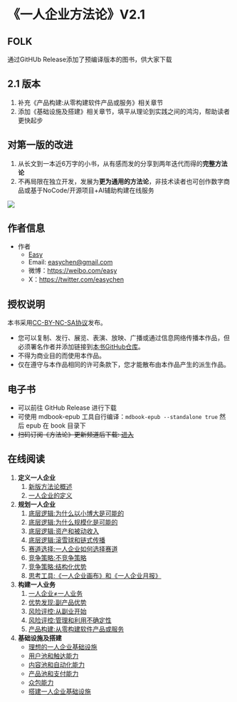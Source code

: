 # 《一人企业方法论》V2.1

## FOLK

通过GitHUb Release添加了预编译版本的图书，供大家下载

## 2.1 版本

1. 补充《产品构建:从零构建软件产品或服务》相关章节
1. 添加《基础设施及搭建》相关章节，填平从理论到实践之间的鸿沟，帮助读者更快起步

## 对第一版的改进

1. 从长文到一本近6万字的小书，从有感而发的分享到两年迭代而得的**完整方法论**
1. 不再局限在独立开发，发展为**更为通用的方法论**，非技术读者也可创作数字商品或基于NoCode/开源项目+AI辅助构建在线服务

![](./src/images/opb-book-cover-2.1.jpg)

## 作者信息

- 作者
    - [Easy](https://ftqq.com)
    - Email: <easychen@gmail.com>
    - 微博：<https://weibo.com/easy>
    - X：<https://twitter.com/easychen>

## 授权说明

本书采用[CC-BY-NC-SA协议](https://creativecommons.org/licenses/by-nc-sa/4.0/deed.zh-hans)发布。

- 您可以复制、发行、展览、表演、放映、广播或通过信息网络传播本作品，但必须署名作者并添加链接到[本书GitHub仓库](https://github.com/easychen/one-person-businesses-methodology-v2.0)。
- 不得为商业目的而使用本作品。
- 仅在遵守与本作品相同的许可条款下，您才能散布由本作品产生的派生作品。

## 电子书

- 可以前往 GitHub Release 进行下载
- 可使用 mdbook-epub 工具自行编译：`mdbook-epub --standalone true` 然后 epub 在 book 目录下
- ~~扫码订阅《方法论》更新频道后下载: [进入](https://subdeer.cn/channel/landing/11)~~

## 在线阅读

1.  **定义一人企业**
    1.  [新版方法论概述](https://ft07.com/opb-methodology-new-version-and-author?mtm_campaign=github&mtm_kwd=opbmv2)
    1.  [一人企业的定义](https://ft07.com/define-opb?mtm_campaign=github&mtm_kwd=opbmv2)
2.  **规划一人企业**
    1.  [底层逻辑:为什么以小博大是可能的](https://ft07.com/why-thinking-big-is-possible?mtm_campaign=github&mtm_kwd=opbmv2)
    1.  [底层逻辑:为什么规模化是可能的](https://ft07.com/why-scalability-is-possible?mtm_campaign=github&mtm_kwd=opbmv2)
    1.  [底层逻辑:资产和被动收入](https://ft07.com/assets-and-passive-income?mtm_campaign=github&mtm_kwd=opbmv2)
    1.  [底层逻辑:滚雪球和链式传播](https://ft07.com/snowballing-and-chain-propagation?mtm_campaign=github&mtm_kwd=opbmv2)
    1.  [赛道选择:一人企业如何选择赛道](https://ft07.com/race-track-selection-for-opb?mtm_campaign=github&mtm_kwd=opbmv2)
    1.  [竞争策略:不竞争策略](https://ft07.com/non-competition-strategy?mtm_campaign=github&mtm_kwd=opbmv2)
    1.  [竞争策略:结构化优势](https://ft07.com/structured-advantage?mtm_campaign=github&mtm_kwd=opbmv2)
    1.  [思考工具:《一人企业画布》和《一人企业月报》](https://ft07.com/opb-canvas-and-opb-report?mtm_campaign=github&mtm_kwd=opbmv2)
3.  **构建一人业务**
    1.   [一人企业≠一人业务](https://ft07.com/one-person-enterprise-does-not-equal-one-person-business?mtm_campaign=github&mtm_kwd=opbmv2)
    1.  [优势发现:副产品优势](https://ft07.com/discovery-of-by-product-advantages?mtm_campaign=github&mtm_kwd=opbmv2)
    1.  [风险评控:从副业开始](https://ft07.com/start-from-side-project?mtm_campaign=github&mtm_kwd=opbmv2)
    1.  [风险评控:管理和利用不确定性](https://ft07.com/managing-and-utilizing-uncertainty?mtm_campaign=github&mtm_kwd=opbmv2)
    1.  [产品构建:从零构建软件产品或服务](https://ft07.com/building-software-products-or-services-from-scratch-1/)
4.  **基础设施及搭建**
    -   [理想的一人企业基础设施](https://ft07.com/what-is-the-ideal-one-person-business-infrastructure?mtm_campaign=github&mtm_kwd=opbmv2)
    -   [用户池和触达能力](https://ft07.com/infrastructure-user-pool-reach-capability?mtm_campaign=github&mtm_kwd=opbmv2)
    -   [内容池和自动化能力](https://ft07.com/content-pool-and-automation-capability?mtm_campaign=github&mtm_kwd=opbmv2)
    -   [产品池和支付能力](https://ft07.com/product-pool-and-payment-capability?mtm_campaign=github&mtm_kwd=opbmv2)
    -   [众包能力](https://ft07.com/crowdsourcing-capability?mtm_campaign=github&mtm_kwd=opbmv2)
    -   [搭建一人企业基础设施](https://ft07.com/setup-a-one-person-business-infrastructure?mtm_campaign=github&mtm_kwd=opbmv2)
